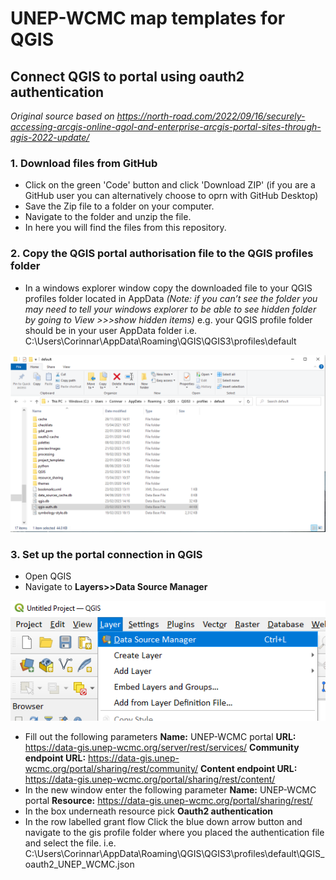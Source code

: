 # UNEP-WCMC map templates for QGIS

## Connect QGIS to portal using oauth2 authentication

*Original source based on https://north-road.com/2022/09/16/securely-accessing-arcgis-online-agol-and-enterprise-arcgis-portal-sites-through-qgis-2022-update/*

### 1. Download files from GitHub

 - Click on the green 'Code' button and click 'Download ZIP' (if you are a GitHub user you can alternatively choose to oprn with GitHub Desktop)
- Save the Zip file to a folder on your computer. 
- Navigate to the folder and unzip the file.
- In here you will find the files from this repository.

### 2. Copy the QGIS portal authorisation file to the QGIS profiles folder
- In a windows explorer window copy the downloaded file to your QGIS profiles folder located in AppData
*(Note: if you can’t see the folder you may need to tell your windows explorer to be able to see hidden folder by going to View >>>show hidden items)*
e.g. your QGIS profile folder should be in your user AppData folder i.e.  C:\Users\Corinnar\AppData\Roaming\QGIS\QGIS3\profiles\default

![image1](media/image1.png)

### 3. Set up the portal connection in QGIS

- Open QGIS
- Navigate to **Layers>>Data Source Manager**

![image2](media/image2.png)

- Fill out the following parameters
**Name:** UNEP-WCMC portal
**URL:** https://data-gis.unep-wcmc.org/server/rest/services/
**Community endpoint URL:** https://data-gis.unep-wcmc.org/portal/sharing/rest/community/
**Content endpoint URL:** https://data-gis.unep-wcmc.org/portal/sharing/rest/content/
- In the new window enter the following parameter
**Name:** UNEP-WCMC portal
**Resource:** https://data-gis.unep-wcmc.org/portal/sharing/rest/
- In the box underneath resource pick **Oauth2 authentication**
- In the row labelled grant flow Click the blue down arrow button and navigate to the gis profile folder where you placed the authentication file and select the file.
i.e. C:\Users\Corinnar\AppData\Roaming\QGIS\QGIS3\profiles\default\QGIS_oauth2_UNEP_WCMC.json

